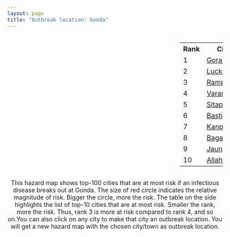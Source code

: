 ```yaml
---
layout: page
title: "Outbreak location: Gonda"
---
```

<div style="width: 100%; overflow: auto;">
<div style="width: 75%; float: left;">
<div id="mapid">
<script src="https://buda-magenta.github.io/hazard_map/load_map.js"></script>

<script>
var marker_outbreak = L.marker([27.109667, 81.918329],{"autoPan": true}).addTo(map); marker_outbreak.bindTooltip("Gonda").openTooltip();

var circle_1 = L.circle([26.671329, 83.364583], {"pane": "markerPane", "color": "red", "fill": true, "fillOpacity": 0.2, "fillRule": "evenodd", "lineCap": "round", "lineJoin": "round", "opacity": 1.0, "radius": 114575, "stroke": true, "weight": 3}).addTo(map);
circle_1.bindTooltip("Gorakhpur<br>rank: 1<br>hazard index: 0.114576")
circle_1.bindPopup('<a href="https://buda-magenta.github.io/hazard_map/Gorakhpur">Gorakhpur</a>')

var circle_2 = L.circle([26.838100, 80.934600], {"pane": "markerPane", "color": "red", "fill": true, "fillOpacity": 0.2, "fillRule": "evenodd", "lineCap": "round", "lineJoin": "round", "opacity": 1.0, "radius": 85097, "stroke": true, "weight": 3}).addTo(map);
circle_2.bindTooltip("Lucknow<br>rank: 2<br>hazard index: 0.085097")
circle_2.bindPopup('<a href="https://buda-magenta.github.io/hazard_map/Lucknow">Lucknow</a>')

var circle_3 = L.circle([28.794068, 79.185930], {"pane": "markerPane", "color": "red", "fill": true, "fillOpacity": 0.2, "fillRule": "evenodd", "lineCap": "round", "lineJoin": "round", "opacity": 1.0, "radius": 42119, "stroke": true, "weight": 3}).addTo(map);
circle_3.bindTooltip("Rampur<br>rank: 3<br>hazard index: 0.042120")
circle_3.bindPopup('<a href="https://buda-magenta.github.io/hazard_map/Rampur">Rampur</a>')

var circle_4 = L.circle([25.335649, 83.007629], {"pane": "markerPane", "color": "red", "fill": true, "fillOpacity": 0.2, "fillRule": "evenodd", "lineCap": "round", "lineJoin": "round", "opacity": 1.0, "radius": 27464, "stroke": true, "weight": 3}).addTo(map);
circle_4.bindTooltip("Varanasi<br>rank: 4<br>hazard index: 0.027465")
circle_4.bindPopup('<a href="https://buda-magenta.github.io/hazard_map/Varanasi">Varanasi</a>')

var circle_5 = L.circle([27.504639, 80.829466], {"pane": "markerPane", "color": "red", "fill": true, "fillOpacity": 0.2, "fillRule": "evenodd", "lineCap": "round", "lineJoin": "round", "opacity": 1.0, "radius": 23637, "stroke": true, "weight": 3}).addTo(map);
circle_5.bindTooltip("Sitapur<br>rank: 5<br>hazard index: 0.023637")
circle_5.bindPopup('<a href="https://buda-magenta.github.io/hazard_map/Sitapur">Sitapur</a>')

var circle_6 = L.circle([26.724789, 82.793269], {"pane": "markerPane", "color": "red", "fill": true, "fillOpacity": 0.2, "fillRule": "evenodd", "lineCap": "round", "lineJoin": "round", "opacity": 1.0, "radius": 16174, "stroke": true, "weight": 3}).addTo(map);
circle_6.bindTooltip("Basti<br>rank: 6<br>hazard index: 0.016174")
circle_6.bindPopup('<a href="https://buda-magenta.github.io/hazard_map/Basti">Basti</a>')

var circle_7 = L.circle([26.460914, 80.321759], {"pane": "markerPane", "color": "red", "fill": true, "fillOpacity": 0.2, "fillRule": "evenodd", "lineCap": "round", "lineJoin": "round", "opacity": 1.0, "radius": 10498, "stroke": true, "weight": 3}).addTo(map);
circle_7.bindTooltip("Kanpur<br>rank: 7<br>hazard index: 0.010499")
circle_7.bindPopup('<a href="https://buda-magenta.github.io/hazard_map/Kanpur">Kanpur</a>')

var circle_8 = L.circle([27.059011, 84.206464], {"pane": "markerPane", "color": "red", "fill": true, "fillOpacity": 0.2, "fillRule": "evenodd", "lineCap": "round", "lineJoin": "round", "opacity": 1.0, "radius": 4666, "stroke": true, "weight": 3}).addTo(map);
circle_8.bindTooltip("Bagaha<br>rank: 8<br>hazard index: 0.004667")
circle_8.bindPopup('<a href="https://buda-magenta.github.io/hazard_map/Bagaha">Bagaha</a>')

var circle_9 = L.circle([25.795593, 82.488341], {"pane": "markerPane", "color": "red", "fill": true, "fillOpacity": 0.2, "fillRule": "evenodd", "lineCap": "round", "lineJoin": "round", "opacity": 1.0, "radius": 4297, "stroke": true, "weight": 3}).addTo(map);
circle_9.bindTooltip("Jaunpur<br>rank: 9<br>hazard index: 0.004297")
circle_9.bindPopup('<a href="https://buda-magenta.github.io/hazard_map/Jaunpur">Jaunpur</a>')

var circle_10 = L.circle([25.438130, 81.833800], {"pane": "markerPane", "color": "red", "fill": true, "fillOpacity": 0.2, "fillRule": "evenodd", "lineCap": "round", "lineJoin": "round", "opacity": 1.0, "radius": 4101, "stroke": true, "weight": 3}).addTo(map);
circle_10.bindTooltip("Allahabad<br>rank: 10<br>hazard index: 0.004101")
circle_10.bindPopup('<a href="https://buda-magenta.github.io/hazard_map/Allahabad">Allahabad</a>')

var circle_11 = L.circle([26.148658, 85.340013], {"pane": "markerPane", "color": "red", "fill": true, "fillOpacity": 0.2, "fillRule": "evenodd", "lineCap": "round", "lineJoin": "round", "opacity": 1.0, "radius": 4048, "stroke": true, "weight": 3}).addTo(map);
circle_11.bindTooltip("Muzaffarpur<br>rank: 11<br>hazard index: 0.004048")
circle_11.bindPopup('<a href="https://buda-magenta.github.io/hazard_map/Muzaffarpur">Muzaffarpur</a>')

var circle_12 = L.circle([28.651718, 77.221939], {"pane": "markerPane", "color": "red", "fill": true, "fillOpacity": 0.2, "fillRule": "evenodd", "lineCap": "round", "lineJoin": "round", "opacity": 1.0, "radius": 3657, "stroke": true, "weight": 3}).addTo(map);
circle_12.bindTooltip("Delhi<br>rank: 12<br>hazard index: 0.003658")
circle_12.bindPopup('<a href="https://buda-magenta.github.io/hazard_map/Delhi">Delhi</a>')

var circle_13 = L.circle([27.985060, 80.753845], {"pane": "markerPane", "color": "red", "fill": true, "fillOpacity": 0.2, "fillRule": "evenodd", "lineCap": "round", "lineJoin": "round", "opacity": 1.0, "radius": 3338, "stroke": true, "weight": 3}).addTo(map);
circle_13.bindTooltip("Lakhimpur<br>rank: 13<br>hazard index: 0.003339")
circle_13.bindPopup('<a href="https://buda-magenta.github.io/hazard_map/Lakhimpur">Lakhimpur</a>')

var circle_14 = L.circle([19.075990, 72.877393], {"pane": "markerPane", "color": "red", "fill": true, "fillOpacity": 0.2, "fillRule": "evenodd", "lineCap": "round", "lineJoin": "round", "opacity": 1.0, "radius": 2784, "stroke": true, "weight": 3}).addTo(map);
circle_14.bindTooltip("Mumbai<br>rank: 14<br>hazard index: 0.002785")
circle_14.bindPopup('<a href="https://buda-magenta.github.io/hazard_map/Mumbai">Mumbai</a>')

var circle_15 = L.circle([26.439874, 80.018000], {"pane": "markerPane", "color": "red", "fill": true, "fillOpacity": 0.2, "fillRule": "evenodd", "lineCap": "round", "lineJoin": "round", "opacity": 1.0, "radius": 2718, "stroke": true, "weight": 3}).addTo(map);
circle_15.bindTooltip("Akbarpur<br>rank: 15<br>hazard index: 0.002719")
circle_15.bindPopup('<a href="https://buda-magenta.github.io/hazard_map/Akbarpur">Akbarpur</a>')

var circle_16 = L.circle([25.773344, 84.784977], {"pane": "markerPane", "color": "red", "fill": true, "fillOpacity": 0.2, "fillRule": "evenodd", "lineCap": "round", "lineJoin": "round", "opacity": 1.0, "radius": 2452, "stroke": true, "weight": 3}).addTo(map);
circle_16.bindTooltip("Chapra<br>rank: 16<br>hazard index: 0.002453")
circle_16.bindPopup('<a href="https://buda-magenta.github.io/hazard_map/Chapra">Chapra</a>')

var circle_17 = L.circle([26.250000, 81.250000], {"pane": "markerPane", "color": "red", "fill": true, "fillOpacity": 0.2, "fillRule": "evenodd", "lineCap": "round", "lineJoin": "round", "opacity": 1.0, "radius": 2375, "stroke": true, "weight": 3}).addTo(map);
circle_17.bindTooltip("Rae Bareli<br>rank: 17<br>hazard index: 0.002376")
circle_17.bindPopup('<a href="https://buda-magenta.github.io/hazard_map/Rae_Bareli">Rae Bareli</a>')

var circle_18 = L.circle([26.131004, 84.391257], {"pane": "markerPane", "color": "red", "fill": true, "fillOpacity": 0.2, "fillRule": "evenodd", "lineCap": "round", "lineJoin": "round", "opacity": 1.0, "radius": 2323, "stroke": true, "weight": 3}).addTo(map);
circle_18.bindTooltip("Siwan<br>rank: 18<br>hazard index: 0.002323")
circle_18.bindPopup('<a href="https://buda-magenta.github.io/hazard_map/Siwan">Siwan</a>')

var circle_19 = L.circle([29.214460, 79.527918], {"pane": "markerPane", "color": "red", "fill": true, "fillOpacity": 0.2, "fillRule": "evenodd", "lineCap": "round", "lineJoin": "round", "opacity": 1.0, "radius": 1843, "stroke": true, "weight": 3}).addTo(map);
circle_19.bindTooltip("Haldwani<br>rank: 19<br>hazard index: 0.001843")
circle_19.bindPopup('<a href="https://buda-magenta.github.io/hazard_map/Haldwani">Haldwani</a>')

var circle_20 = L.circle([28.969640, 79.379747], {"pane": "markerPane", "color": "red", "fill": true, "fillOpacity": 0.2, "fillRule": "evenodd", "lineCap": "round", "lineJoin": "round", "opacity": 1.0, "radius": 1653, "stroke": true, "weight": 3}).addTo(map);
circle_20.bindTooltip("Rudrapur City<br>rank: 20<br>hazard index: 0.001654")
circle_20.bindPopup('<a href="https://buda-magenta.github.io/hazard_map/Rudrapur_City">Rudrapur City</a>')

var circle_21 = L.circle([26.423847, 83.762732], {"pane": "markerPane", "color": "red", "fill": true, "fillOpacity": 0.2, "fillRule": "evenodd", "lineCap": "round", "lineJoin": "round", "opacity": 1.0, "radius": 1652, "stroke": true, "weight": 3}).addTo(map);
circle_21.bindTooltip("Deoria<br>rank: 21<br>hazard index: 0.001653")
circle_21.bindPopup('<a href="https://buda-magenta.github.io/hazard_map/Deoria">Deoria</a>')

var circle_22 = L.circle([27.912633, 79.746563], {"pane": "markerPane", "color": "red", "fill": true, "fillOpacity": 0.2, "fillRule": "evenodd", "lineCap": "round", "lineJoin": "round", "opacity": 1.0, "radius": 1562, "stroke": true, "weight": 3}).addTo(map);
circle_22.bindTooltip("Shahjahanpur<br>rank: 22<br>hazard index: 0.001563")
circle_22.bindPopup('<a href="https://buda-magenta.github.io/hazard_map/Shahjahanpur">Shahjahanpur</a>')

var circle_23 = L.circle([23.687130, 86.974659], {"pane": "markerPane", "color": "red", "fill": true, "fillOpacity": 0.2, "fillRule": "evenodd", "lineCap": "round", "lineJoin": "round", "opacity": 1.0, "radius": 1456, "stroke": true, "weight": 3}).addTo(map);
circle_23.bindTooltip("Asansol<br>rank: 23<br>hazard index: 0.001457")
circle_23.bindPopup('<a href="https://buda-magenta.github.io/hazard_map/Asansol">Asansol</a>')

var circle_24 = L.circle([25.720581, 85.255560], {"pane": "markerPane", "color": "red", "fill": true, "fillOpacity": 0.2, "fillRule": "evenodd", "lineCap": "round", "lineJoin": "round", "opacity": 1.0, "radius": 1409, "stroke": true, "weight": 3}).addTo(map);
circle_24.bindTooltip("Hajipur<br>rank: 24<br>hazard index: 0.001409")
circle_24.bindPopup('<a href="https://buda-magenta.github.io/hazard_map/Hajipur">Hajipur</a>')

var circle_25 = L.circle([25.531031, 78.652689], {"pane": "markerPane", "color": "red", "fill": true, "fillOpacity": 0.2, "fillRule": "evenodd", "lineCap": "round", "lineJoin": "round", "opacity": 1.0, "radius": 1324, "stroke": true, "weight": 3}).addTo(map);
circle_25.bindTooltip("Jhansi<br>rank: 25<br>hazard index: 0.001324")
circle_25.bindPopup('<a href="https://buda-magenta.github.io/hazard_map/Jhansi">Jhansi</a>')

var circle_26 = L.circle([26.638076, 82.059024], {"pane": "markerPane", "color": "red", "fill": true, "fillOpacity": 0.2, "fillRule": "evenodd", "lineCap": "round", "lineJoin": "round", "opacity": 1.0, "radius": 1199, "stroke": true, "weight": 3}).addTo(map);
circle_26.bindTooltip("Faizabad<br>rank: 26<br>hazard index: 0.001199")
circle_26.bindPopup('<a href="https://buda-magenta.github.io/hazard_map/Faizabad">Faizabad</a>')

var circle_27 = L.circle([28.457876, 79.405571], {"pane": "markerPane", "color": "red", "fill": true, "fillOpacity": 0.2, "fillRule": "evenodd", "lineCap": "round", "lineJoin": "round", "opacity": 1.0, "radius": 1184, "stroke": true, "weight": 3}).addTo(map);
circle_27.bindTooltip("Bareilly<br>rank: 27<br>hazard index: 0.001184")
circle_27.bindPopup('<a href="https://buda-magenta.github.io/hazard_map/Bareilly">Bareilly</a>')

var circle_28 = L.circle([26.055318, 82.993139], {"pane": "markerPane", "color": "red", "fill": true, "fillOpacity": 0.2, "fillRule": "evenodd", "lineCap": "round", "lineJoin": "round", "opacity": 1.0, "radius": 1139, "stroke": true, "weight": 3}).addTo(map);
circle_28.bindTooltip("Nizamabad<br>rank: 28<br>hazard index: 0.001140")
circle_28.bindPopup('<a href="https://buda-magenta.github.io/hazard_map/Nizamabad">Nizamabad</a>')

var circle_29 = L.circle([26.791073, 84.560107], {"pane": "markerPane", "color": "red", "fill": true, "fillOpacity": 0.2, "fillRule": "evenodd", "lineCap": "round", "lineJoin": "round", "opacity": 1.0, "radius": 1077, "stroke": true, "weight": 3}).addTo(map);
circle_29.bindTooltip("Bettiah<br>rank: 29<br>hazard index: 0.001078")
circle_29.bindPopup('<a href="https://buda-magenta.github.io/hazard_map/Bettiah">Bettiah</a>')

var circle_30 = L.circle([25.512719, 86.090571], {"pane": "markerPane", "color": "red", "fill": true, "fillOpacity": 0.2, "fillRule": "evenodd", "lineCap": "round", "lineJoin": "round", "opacity": 1.0, "radius": 960, "stroke": true, "weight": 3}).addTo(map);
circle_30.bindTooltip("Begusarai<br>rank: 30<br>hazard index: 0.000960")
circle_30.bindPopup('<a href="https://buda-magenta.github.io/hazard_map/Begusarai">Begusarai</a>')

var circle_31 = L.circle([25.954628, 83.647350], {"pane": "markerPane", "color": "red", "fill": true, "fillOpacity": 0.2, "fillRule": "evenodd", "lineCap": "round", "lineJoin": "round", "opacity": 1.0, "radius": 960, "stroke": true, "weight": 3}).addTo(map);
circle_31.bindTooltip("Maunath Bhanjan<br>rank: 31<br>hazard index: 0.000960")
circle_31.bindPopup('<a href="https://buda-magenta.github.io/hazard_map/Maunath_Bhanjan">Maunath Bhanjan</a>')

var circle_32 = L.circle([26.022697, 83.028873], {"pane": "markerPane", "color": "red", "fill": true, "fillOpacity": 0.2, "fillRule": "evenodd", "lineCap": "round", "lineJoin": "round", "opacity": 1.0, "radius": 856, "stroke": true, "weight": 3}).addTo(map);
circle_32.bindTooltip("Azamgarh<br>rank: 32<br>hazard index: 0.000856")
circle_32.bindPopup('<a href="https://buda-magenta.github.io/hazard_map/Azamgarh">Azamgarh</a>')

var circle_33 = L.circle([26.242511, 82.296169], {"pane": "markerPane", "color": "red", "fill": true, "fillOpacity": 0.2, "fillRule": "evenodd", "lineCap": "round", "lineJoin": "round", "opacity": 1.0, "radius": 825, "stroke": true, "weight": 3}).addTo(map);
circle_33.bindTooltip("Sultanpur<br>rank: 33<br>hazard index: 0.000825")
circle_33.bindPopup('<a href="https://buda-magenta.github.io/hazard_map/Sultanpur">Sultanpur</a>')

var circle_34 = L.circle([28.863842, 78.805778], {"pane": "markerPane", "color": "red", "fill": true, "fillOpacity": 0.2, "fillRule": "evenodd", "lineCap": "round", "lineJoin": "round", "opacity": 1.0, "radius": 808, "stroke": true, "weight": 3}).addTo(map);
circle_34.bindTooltip("Moradabad<br>rank: 34<br>hazard index: 0.000808")
circle_34.bindPopup('<a href="https://buda-magenta.github.io/hazard_map/Moradabad">Moradabad</a>')

var circle_35 = L.circle([26.269722, 82.994425], {"pane": "markerPane", "color": "red", "fill": true, "fillOpacity": 0.2, "fillRule": "evenodd", "lineCap": "round", "lineJoin": "round", "opacity": 1.0, "radius": 775, "stroke": true, "weight": 3}).addTo(map);
circle_35.bindTooltip("Burhanpur<br>rank: 35<br>hazard index: 0.000776")
circle_35.bindPopup('<a href="https://buda-magenta.github.io/hazard_map/Burhanpur">Burhanpur</a>')

var circle_36 = L.circle([25.843539, 80.918004], {"pane": "markerPane", "color": "red", "fill": true, "fillOpacity": 0.2, "fillRule": "evenodd", "lineCap": "round", "lineJoin": "round", "opacity": 1.0, "radius": 711, "stroke": true, "weight": 3}).addTo(map);
circle_36.bindTooltip("Fatehpur<br>rank: 36<br>hazard index: 0.000712")
circle_36.bindPopup('<a href="https://buda-magenta.github.io/hazard_map/Fatehpur">Fatehpur</a>')

var circle_37 = L.circle([25.609324, 85.123525], {"pane": "markerPane", "color": "red", "fill": true, "fillOpacity": 0.2, "fillRule": "evenodd", "lineCap": "round", "lineJoin": "round", "opacity": 1.0, "radius": 693, "stroke": true, "weight": 3}).addTo(map);
circle_37.bindTooltip("Patna<br>rank: 37<br>hazard index: 0.000693")
circle_37.bindPopup('<a href="https://buda-magenta.github.io/hazard_map/Patna">Patna</a>')

var circle_38 = L.circle([27.733696, 81.477321], {"pane": "markerPane", "color": "red", "fill": true, "fillOpacity": 0.2, "fillRule": "evenodd", "lineCap": "round", "lineJoin": "round", "opacity": 1.0, "radius": 683, "stroke": true, "weight": 3}).addTo(map);
circle_38.bindTooltip("Bahraich<br>rank: 38<br>hazard index: 0.000684")
circle_38.bindPopup('<a href="https://buda-magenta.github.io/hazard_map/Bahraich">Bahraich</a>')

var circle_39 = L.circle([26.575504, 80.613762], {"pane": "markerPane", "color": "red", "fill": true, "fillOpacity": 0.2, "fillRule": "evenodd", "lineCap": "round", "lineJoin": "round", "opacity": 1.0, "radius": 666, "stroke": true, "weight": 3}).addTo(map);
circle_39.bindTooltip("Unnao<br>rank: 39<br>hazard index: 0.000667")
circle_39.bindPopup('<a href="https://buda-magenta.github.io/hazard_map/Unnao">Unnao</a>')

var circle_40 = L.circle([25.895924, 82.437716], {"pane": "markerPane", "color": "red", "fill": true, "fillOpacity": 0.2, "fillRule": "evenodd", "lineCap": "round", "lineJoin": "round", "opacity": 1.0, "radius": 644, "stroke": true, "weight": 3}).addTo(map);
circle_40.bindTooltip("Badlapur<br>rank: 40<br>hazard index: 0.000644")
circle_40.bindPopup('<a href="https://buda-magenta.github.io/hazard_map/Badlapur">Badlapur</a>')

var circle_41 = L.circle([25.280733, 83.125128], {"pane": "markerPane", "color": "red", "fill": true, "fillOpacity": 0.2, "fillRule": "evenodd", "lineCap": "round", "lineJoin": "round", "opacity": 1.0, "radius": 624, "stroke": true, "weight": 3}).addTo(map);
circle_41.bindTooltip("Mughal Sarai<br>rank: 41<br>hazard index: 0.000625")
circle_41.bindPopup('<a href="https://buda-magenta.github.io/hazard_map/Mughal_Sarai">Mughal Sarai</a>')

var circle_42 = L.circle([22.541418, 88.357691], {"pane": "markerPane", "color": "red", "fill": true, "fillOpacity": 0.2, "fillRule": "evenodd", "lineCap": "round", "lineJoin": "round", "opacity": 1.0, "radius": 612, "stroke": true, "weight": 3}).addTo(map);
circle_42.bindTooltip("Kolkata<br>rank: 42<br>hazard index: 0.000613")
circle_42.bindPopup('<a href="https://buda-magenta.github.io/hazard_map/Kolkata">Kolkata</a>')

var circle_43 = L.circle([27.338577, 80.097526], {"pane": "markerPane", "color": "red", "fill": true, "fillOpacity": 0.2, "fillRule": "evenodd", "lineCap": "round", "lineJoin": "round", "opacity": 1.0, "radius": 555, "stroke": true, "weight": 3}).addTo(map);
circle_43.bindTooltip("Hardoi<br>rank: 43<br>hazard index: 0.000556")
circle_43.bindPopup('<a href="https://buda-magenta.github.io/hazard_map/Hardoi">Hardoi</a>')

var circle_44 = L.circle([25.560900, 87.647654], {"pane": "markerPane", "color": "red", "fill": true, "fillOpacity": 0.2, "fillRule": "evenodd", "lineCap": "round", "lineJoin": "round", "opacity": 1.0, "radius": 515, "stroke": true, "weight": 3}).addTo(map);
circle_44.bindTooltip("Katihar<br>rank: 44<br>hazard index: 0.000515")
circle_44.bindPopup('<a href="https://buda-magenta.github.io/hazard_map/Katihar">Katihar</a>')

var circle_45 = L.circle([26.669512, 84.957411], {"pane": "markerPane", "color": "red", "fill": true, "fillOpacity": 0.2, "fillRule": "evenodd", "lineCap": "round", "lineJoin": "round", "opacity": 1.0, "radius": 514, "stroke": true, "weight": 3}).addTo(map);
circle_45.bindTooltip("Motihari<br>rank: 45<br>hazard index: 0.000514")
circle_45.bindPopup('<a href="https://buda-magenta.github.io/hazard_map/Motihari">Motihari</a>')

var circle_46 = L.circle([26.083143, 86.032571], {"pane": "markerPane", "color": "red", "fill": true, "fillOpacity": 0.2, "fillRule": "evenodd", "lineCap": "round", "lineJoin": "round", "opacity": 1.0, "radius": 484, "stroke": true, "weight": 3}).addTo(map);
circle_46.bindTooltip("Darbhanga<br>rank: 46<br>hazard index: 0.000485")
circle_46.bindPopup('<a href="https://buda-magenta.github.io/hazard_map/Darbhanga">Darbhanga</a>')

var circle_47 = L.circle([30.909016, 75.851601], {"pane": "markerPane", "color": "red", "fill": true, "fillOpacity": 0.2, "fillRule": "evenodd", "lineCap": "round", "lineJoin": "round", "opacity": 1.0, "radius": 404, "stroke": true, "weight": 3}).addTo(map);
circle_47.bindTooltip("Ludhiana<br>rank: 47<br>hazard index: 0.000405")
circle_47.bindPopup('<a href="https://buda-magenta.github.io/hazard_map/Ludhiana">Ludhiana</a>')

var circle_48 = L.circle([25.286698, 87.132254], {"pane": "markerPane", "color": "red", "fill": true, "fillOpacity": 0.2, "fillRule": "evenodd", "lineCap": "round", "lineJoin": "round", "opacity": 1.0, "radius": 384, "stroke": true, "weight": 3}).addTo(map);
circle_48.bindTooltip("Bhagalpur<br>rank: 48<br>hazard index: 0.000385")
circle_48.bindPopup('<a href="https://buda-magenta.github.io/hazard_map/Bhagalpur">Bhagalpur</a>')

var circle_49 = L.circle([25.832642, 86.614893], {"pane": "markerPane", "color": "red", "fill": true, "fillOpacity": 0.2, "fillRule": "evenodd", "lineCap": "round", "lineJoin": "round", "opacity": 1.0, "radius": 383, "stroke": true, "weight": 3}).addTo(map);
circle_49.bindTooltip("Saharsa<br>rank: 49<br>hazard index: 0.000383")
circle_49.bindPopup('<a href="https://buda-magenta.github.io/hazard_map/Saharsa">Saharsa</a>')

var circle_50 = L.circle([25.476300, 80.339500], {"pane": "markerPane", "color": "red", "fill": true, "fillOpacity": 0.2, "fillRule": "evenodd", "lineCap": "round", "lineJoin": "round", "opacity": 1.0, "radius": 366, "stroke": true, "weight": 3}).addTo(map);
circle_50.bindTooltip("Banda<br>rank: 50<br>hazard index: 0.000367")
circle_50.bindPopup('<a href="https://buda-magenta.github.io/hazard_map/Banda">Banda</a>')

var circle_51 = L.circle([27.175255, 78.009816], {"pane": "markerPane", "color": "red", "fill": true, "fillOpacity": 0.2, "fillRule": "evenodd", "lineCap": "round", "lineJoin": "round", "opacity": 1.0, "radius": 353, "stroke": true, "weight": 3}).addTo(map);
circle_51.bindTooltip("Agra<br>rank: 51<br>hazard index: 0.000354")
circle_51.bindPopup('<a href="https://buda-magenta.github.io/hazard_map/Agra">Agra</a>')

var circle_52 = L.circle([26.180598, 91.753943], {"pane": "markerPane", "color": "red", "fill": true, "fillOpacity": 0.2, "fillRule": "evenodd", "lineCap": "round", "lineJoin": "round", "opacity": 1.0, "radius": 351, "stroke": true, "weight": 3}).addTo(map);
circle_52.bindTooltip("Guwahati<br>rank: 52<br>hazard index: 0.000352")
circle_52.bindPopup('<a href="https://buda-magenta.github.io/hazard_map/Guwahati">Guwahati</a>')

var circle_53 = L.circle([26.716413, 88.430992], {"pane": "markerPane", "color": "red", "fill": true, "fillOpacity": 0.2, "fillRule": "evenodd", "lineCap": "round", "lineJoin": "round", "opacity": 1.0, "radius": 347, "stroke": true, "weight": 3}).addTo(map);
circle_53.bindTooltip("Siliguri<br>rank: 53<br>hazard index: 0.000348")
circle_53.bindPopup('<a href="https://buda-magenta.github.io/hazard_map/Siliguri">Siliguri</a>')

var circle_54 = L.circle([12.979120, 77.591300], {"pane": "markerPane", "color": "red", "fill": true, "fillOpacity": 0.2, "fillRule": "evenodd", "lineCap": "round", "lineJoin": "round", "opacity": 1.0, "radius": 318, "stroke": true, "weight": 3}).addTo(map);
circle_54.bindTooltip("Bangalore<br>rank: 54<br>hazard index: 0.000318")
circle_54.bindPopup('<a href="https://buda-magenta.github.io/hazard_map/Bangalore">Bangalore</a>')

var circle_55 = L.circle([28.402979, 77.310384], {"pane": "markerPane", "color": "red", "fill": true, "fillOpacity": 0.2, "fillRule": "evenodd", "lineCap": "round", "lineJoin": "round", "opacity": 1.0, "radius": 303, "stroke": true, "weight": 3}).addTo(map);
circle_55.bindTooltip("Faridabad<br>rank: 55<br>hazard index: 0.000303")
circle_55.bindPopup('<a href="https://buda-magenta.github.io/hazard_map/Faridabad">Faridabad</a>')

var circle_56 = L.circle([19.194329, 72.970178], {"pane": "markerPane", "color": "red", "fill": true, "fillOpacity": 0.2, "fillRule": "evenodd", "lineCap": "round", "lineJoin": "round", "opacity": 1.0, "radius": 292, "stroke": true, "weight": 3}).addTo(map);
circle_56.bindTooltip("Thane<br>rank: 56<br>hazard index: 0.000292")
circle_56.bindPopup('<a href="https://buda-magenta.github.io/hazard_map/Thane">Thane</a>')

var circle_57 = L.circle([23.258486, 77.401989], {"pane": "markerPane", "color": "red", "fill": true, "fillOpacity": 0.2, "fillRule": "evenodd", "lineCap": "round", "lineJoin": "round", "opacity": 1.0, "radius": 270, "stroke": true, "weight": 3}).addTo(map);
circle_57.bindTooltip("Bhopal<br>rank: 57<br>hazard index: 0.000270")
circle_57.bindPopup('<a href="https://buda-magenta.github.io/hazard_map/Bhopal">Bhopal</a>')

var circle_58 = L.circle([25.877933, 84.119959], {"pane": "markerPane", "color": "red", "fill": true, "fillOpacity": 0.2, "fillRule": "evenodd", "lineCap": "round", "lineJoin": "round", "opacity": 1.0, "radius": 258, "stroke": true, "weight": 3}).addTo(map);
circle_58.bindTooltip("Ballia<br>rank: 58<br>hazard index: 0.000258")
circle_58.bindPopup('<a href="https://buda-magenta.github.io/hazard_map/Ballia">Ballia</a>')

var circle_59 = L.circle([26.203725, 78.157363], {"pane": "markerPane", "color": "red", "fill": true, "fillOpacity": 0.2, "fillRule": "evenodd", "lineCap": "round", "lineJoin": "round", "opacity": 1.0, "radius": 251, "stroke": true, "weight": 3}).addTo(map);
circle_59.bindTooltip("Gwalior<br>rank: 59<br>hazard index: 0.000251")
circle_59.bindPopup('<a href="https://buda-magenta.github.io/hazard_map/Gwalior">Gwalior</a>')

var circle_60 = L.circle([27.633333, 77.583333], {"pane": "markerPane", "color": "red", "fill": true, "fillOpacity": 0.2, "fillRule": "evenodd", "lineCap": "round", "lineJoin": "round", "opacity": 1.0, "radius": 250, "stroke": true, "weight": 3}).addTo(map);
circle_60.bindTooltip("Mathura<br>rank: 60<br>hazard index: 0.000251")
circle_60.bindPopup('<a href="https://buda-magenta.github.io/hazard_map/Mathura">Mathura</a>')

var circle_61 = L.circle([20.011247, 73.790236], {"pane": "markerPane", "color": "red", "fill": true, "fillOpacity": 0.2, "fillRule": "evenodd", "lineCap": "round", "lineJoin": "round", "opacity": 1.0, "radius": 229, "stroke": true, "weight": 3}).addTo(map);
circle_61.bindTooltip("Nashik<br>rank: 61<br>hazard index: 0.000229")
circle_61.bindPopup('<a href="https://buda-magenta.github.io/hazard_map/Nashik">Nashik</a>')

var circle_62 = L.circle([31.634308, 74.873679], {"pane": "markerPane", "color": "red", "fill": true, "fillOpacity": 0.2, "fillRule": "evenodd", "lineCap": "round", "lineJoin": "round", "opacity": 1.0, "radius": 228, "stroke": true, "weight": 3}).addTo(map);
circle_62.bindTooltip("Amritsar<br>rank: 62<br>hazard index: 0.000228")
circle_62.bindPopup('<a href="https://buda-magenta.github.io/hazard_map/Amritsar">Amritsar</a>')

var circle_63 = L.circle([27.437194, 79.489129], {"pane": "markerPane", "color": "red", "fill": true, "fillOpacity": 0.2, "fillRule": "evenodd", "lineCap": "round", "lineJoin": "round", "opacity": 1.0, "radius": 217, "stroke": true, "weight": 3}).addTo(map);
circle_63.bindTooltip("Farrukhabad<br>rank: 63<br>hazard index: 0.000217")
circle_63.bindPopup('<a href="https://buda-magenta.github.io/hazard_map/Farrukhabad">Farrukhabad</a>')

var circle_64 = L.circle([31.292011, 75.568058], {"pane": "markerPane", "color": "red", "fill": true, "fillOpacity": 0.2, "fillRule": "evenodd", "lineCap": "round", "lineJoin": "round", "opacity": 1.0, "radius": 216, "stroke": true, "weight": 3}).addTo(map);
circle_64.bindTooltip("Jalandhar<br>rank: 64<br>hazard index: 0.000216")
circle_64.bindPopup('<a href="https://buda-magenta.github.io/hazard_map/Jalandhar">Jalandhar</a>')

var circle_65 = L.circle([29.000653, 77.768229], {"pane": "markerPane", "color": "red", "fill": true, "fillOpacity": 0.2, "fillRule": "evenodd", "lineCap": "round", "lineJoin": "round", "opacity": 1.0, "radius": 206, "stroke": true, "weight": 3}).addTo(map);
circle_65.bindTooltip("Meerut<br>rank: 65<br>hazard index: 0.000207")
circle_65.bindPopup('<a href="https://buda-magenta.github.io/hazard_map/Meerut">Meerut</a>')

var circle_66 = L.circle([23.795281, 86.430964], {"pane": "markerPane", "color": "red", "fill": true, "fillOpacity": 0.2, "fillRule": "evenodd", "lineCap": "round", "lineJoin": "round", "opacity": 1.0, "radius": 201, "stroke": true, "weight": 3}).addTo(map);
circle_66.bindTooltip("Dhanbad<br>rank: 66<br>hazard index: 0.000202")
circle_66.bindPopup('<a href="https://buda-magenta.github.io/hazard_map/Dhanbad">Dhanbad</a>')

var circle_67 = L.circle([25.623457, 84.596839], {"pane": "markerPane", "color": "red", "fill": true, "fillOpacity": 0.2, "fillRule": "evenodd", "lineCap": "round", "lineJoin": "round", "opacity": 1.0, "radius": 197, "stroke": true, "weight": 3}).addTo(map);
circle_67.bindTooltip("Arrah<br>rank: 67<br>hazard index: 0.000198")
circle_67.bindPopup('<a href="https://buda-magenta.github.io/hazard_map/Arrah">Arrah</a>')

var circle_68 = L.circle([29.988077, 77.508130], {"pane": "markerPane", "color": "red", "fill": true, "fillOpacity": 0.2, "fillRule": "evenodd", "lineCap": "round", "lineJoin": "round", "opacity": 1.0, "radius": 197, "stroke": true, "weight": 3}).addTo(map);
circle_68.bindTooltip("Saharanpur<br>rank: 68<br>hazard index: 0.000198")
circle_68.bindPopup('<a href="https://buda-magenta.github.io/hazard_map/Saharanpur">Saharanpur</a>')

var circle_69 = L.circle([30.325565, 78.043681], {"pane": "markerPane", "color": "red", "fill": true, "fillOpacity": 0.2, "fillRule": "evenodd", "lineCap": "round", "lineJoin": "round", "opacity": 1.0, "radius": 192, "stroke": true, "weight": 3}).addTo(map);
circle_69.bindTooltip("Dehradun<br>rank: 69<br>hazard index: 0.000192")
circle_69.bindPopup('<a href="https://buda-magenta.github.io/hazard_map/Dehradun">Dehradun</a>')

var circle_70 = L.circle([23.370035, 85.325013], {"pane": "markerPane", "color": "red", "fill": true, "fillOpacity": 0.2, "fillRule": "evenodd", "lineCap": "round", "lineJoin": "round", "opacity": 1.0, "radius": 186, "stroke": true, "weight": 3}).addTo(map);
circle_70.bindTooltip("Ranchi<br>rank: 70<br>hazard index: 0.000187")
circle_70.bindPopup('<a href="https://buda-magenta.github.io/hazard_map/Ranchi">Ranchi</a>')

var circle_71 = L.circle([17.388786, 78.461065], {"pane": "markerPane", "color": "red", "fill": true, "fillOpacity": 0.2, "fillRule": "evenodd", "lineCap": "round", "lineJoin": "round", "opacity": 1.0, "radius": 177, "stroke": true, "weight": 3}).addTo(map);
circle_71.bindTooltip("Hyderabad<br>rank: 71<br>hazard index: 0.000177")
circle_71.bindPopup('<a href="https://buda-magenta.github.io/hazard_map/Hyderabad">Hyderabad</a>')

var circle_72 = L.circle([25.562071, 84.015672], {"pane": "markerPane", "color": "red", "fill": true, "fillOpacity": 0.2, "fillRule": "evenodd", "lineCap": "round", "lineJoin": "round", "opacity": 1.0, "radius": 163, "stroke": true, "weight": 3}).addTo(map);
circle_72.bindTooltip("Buxar<br>rank: 72<br>hazard index: 0.000164")
circle_72.bindPopup('<a href="https://buda-magenta.github.io/hazard_map/Buxar">Buxar</a>')

var circle_73 = L.circle([25.603508, 83.507454], {"pane": "markerPane", "color": "red", "fill": true, "fillOpacity": 0.2, "fillRule": "evenodd", "lineCap": "round", "lineJoin": "round", "opacity": 1.0, "radius": 154, "stroke": true, "weight": 3}).addTo(map);
circle_73.bindTooltip("Ghazipur<br>rank: 73<br>hazard index: 0.000155")
circle_73.bindPopup('<a href="https://buda-magenta.github.io/hazard_map/Ghazipur">Ghazipur</a>')

var circle_74 = L.circle([25.264902, 82.985787], {"pane": "markerPane", "color": "red", "fill": true, "fillOpacity": 0.2, "fillRule": "evenodd", "lineCap": "round", "lineJoin": "round", "opacity": 1.0, "radius": 154, "stroke": true, "weight": 3}).addTo(map);
circle_74.bindTooltip("Morvi<br>rank: 74<br>hazard index: 0.000154")
circle_74.bindPopup('<a href="https://buda-magenta.github.io/hazard_map/Morvi">Morvi</a>')

var circle_75 = L.circle([24.935635, 82.647701], {"pane": "markerPane", "color": "red", "fill": true, "fillOpacity": 0.2, "fillRule": "evenodd", "lineCap": "round", "lineJoin": "round", "opacity": 1.0, "radius": 149, "stroke": true, "weight": 3}).addTo(map);
circle_75.bindTooltip("Mirzapur<br>rank: 75<br>hazard index: 0.000150")
circle_75.bindPopup('<a href="https://buda-magenta.github.io/hazard_map/Mirzapur">Mirzapur</a>')

var circle_76 = L.circle([24.197443, 82.666145], {"pane": "markerPane", "color": "red", "fill": true, "fillOpacity": 0.2, "fillRule": "evenodd", "lineCap": "round", "lineJoin": "round", "opacity": 1.0, "radius": 144, "stroke": true, "weight": 3}).addTo(map);
circle_76.bindTooltip("Singrauli<br>rank: 76<br>hazard index: 0.000144")
circle_76.bindPopup('<a href="https://buda-magenta.github.io/hazard_map/Singrauli">Singrauli</a>')

var circle_77 = L.circle([28.570784, 77.327107], {"pane": "markerPane", "color": "red", "fill": true, "fillOpacity": 0.2, "fillRule": "evenodd", "lineCap": "round", "lineJoin": "round", "opacity": 1.0, "radius": 135, "stroke": true, "weight": 3}).addTo(map);
circle_77.bindTooltip("Noida<br>rank: 77<br>hazard index: 0.000135")
circle_77.bindPopup('<a href="https://buda-magenta.github.io/hazard_map/Noida">Noida</a>')

var circle_78 = L.circle([26.915458, 75.818982], {"pane": "markerPane", "color": "red", "fill": true, "fillOpacity": 0.2, "fillRule": "evenodd", "lineCap": "round", "lineJoin": "round", "opacity": 1.0, "radius": 134, "stroke": true, "weight": 3}).addTo(map);
circle_78.bindTooltip("Jaipur<br>rank: 78<br>hazard index: 0.000134")
circle_78.bindPopup('<a href="https://buda-magenta.github.io/hazard_map/Jaipur">Jaipur</a>')

var circle_79 = L.circle([30.733442, 76.779714], {"pane": "markerPane", "color": "red", "fill": true, "fillOpacity": 0.2, "fillRule": "evenodd", "lineCap": "round", "lineJoin": "round", "opacity": 1.0, "radius": 127, "stroke": true, "weight": 3}).addTo(map);
circle_79.bindTooltip("Chandigarh<br>rank: 79<br>hazard index: 0.000128")
circle_79.bindPopup('<a href="https://buda-magenta.github.io/hazard_map/Chandigarh">Chandigarh</a>')

var circle_80 = L.circle([19.169335, 77.311013], {"pane": "markerPane", "color": "red", "fill": true, "fillOpacity": 0.2, "fillRule": "evenodd", "lineCap": "round", "lineJoin": "round", "opacity": 1.0, "radius": 120, "stroke": true, "weight": 3}).addTo(map);
circle_80.bindTooltip("Nanded Waghala<br>rank: 80<br>hazard index: 0.000120")
circle_80.bindPopup('<a href="https://buda-magenta.github.io/hazard_map/Nanded_Waghala">Nanded Waghala</a>')

var circle_81 = L.circle([29.938447, 78.145298], {"pane": "markerPane", "color": "red", "fill": true, "fillOpacity": 0.2, "fillRule": "evenodd", "lineCap": "round", "lineJoin": "round", "opacity": 1.0, "radius": 117, "stroke": true, "weight": 3}).addTo(map);
circle_81.bindTooltip("Haridwar<br>rank: 81<br>hazard index: 0.000118")
circle_81.bindPopup('<a href="https://buda-magenta.github.io/hazard_map/Haridwar">Haridwar</a>')

var circle_82 = L.circle([18.521428, 73.854454], {"pane": "markerPane", "color": "red", "fill": true, "fillOpacity": 0.2, "fillRule": "evenodd", "lineCap": "round", "lineJoin": "round", "opacity": 1.0, "radius": 116, "stroke": true, "weight": 3}).addTo(map);
circle_82.bindTooltip("Pune<br>rank: 82<br>hazard index: 0.000116")
circle_82.bindPopup('<a href="https://buda-magenta.github.io/hazard_map/Pune">Pune</a>')

var circle_83 = L.circle([26.718324, 79.090254], {"pane": "markerPane", "color": "red", "fill": true, "fillOpacity": 0.2, "fillRule": "evenodd", "lineCap": "round", "lineJoin": "round", "opacity": 1.0, "radius": 111, "stroke": true, "weight": 3}).addTo(map);
circle_83.bindTooltip("Etawah<br>rank: 83<br>hazard index: 0.000112")
circle_83.bindPopup('<a href="https://buda-magenta.github.io/hazard_map/Etawah">Etawah</a>')

var circle_84 = L.circle([23.021624, 72.579707], {"pane": "markerPane", "color": "red", "fill": true, "fillOpacity": 0.2, "fillRule": "evenodd", "lineCap": "round", "lineJoin": "round", "opacity": 1.0, "radius": 100, "stroke": true, "weight": 3}).addTo(map);
circle_84.bindTooltip("Ahmedabad<br>rank: 84<br>hazard index: 0.000100")
circle_84.bindPopup('<a href="https://buda-magenta.github.io/hazard_map/Ahmedabad">Ahmedabad</a>')

var circle_85 = L.circle([27.876990, 78.137290], {"pane": "markerPane", "color": "red", "fill": true, "fillOpacity": 0.2, "fillRule": "evenodd", "lineCap": "round", "lineJoin": "round", "opacity": 1.0, "radius": 99, "stroke": true, "weight": 3}).addTo(map);
circle_85.bindTooltip("Aligarh<br>rank: 85<br>hazard index: 0.000100")
circle_85.bindPopup('<a href="https://buda-magenta.github.io/hazard_map/Aligarh">Aligarh</a>')

var circle_86 = L.circle([23.160894, 79.949770], {"pane": "markerPane", "color": "red", "fill": true, "fillOpacity": 0.2, "fillRule": "evenodd", "lineCap": "round", "lineJoin": "round", "opacity": 1.0, "radius": 99, "stroke": true, "weight": 3}).addTo(map);
circle_86.bindTooltip("Jabalpur<br>rank: 86<br>hazard index: 0.000100")
circle_86.bindPopup('<a href="https://buda-magenta.github.io/hazard_map/Jabalpur">Jabalpur</a>')

var circle_87 = L.circle([21.170200, 72.831100], {"pane": "markerPane", "color": "red", "fill": true, "fillOpacity": 0.2, "fillRule": "evenodd", "lineCap": "round", "lineJoin": "round", "opacity": 1.0, "radius": 98, "stroke": true, "weight": 3}).addTo(map);
circle_87.bindTooltip("Surat<br>rank: 87<br>hazard index: 0.000099")
circle_87.bindPopup('<a href="https://buda-magenta.github.io/hazard_map/Surat">Surat</a>')

var circle_88 = L.circle([25.935955, 79.424328], {"pane": "markerPane", "color": "red", "fill": true, "fillOpacity": 0.2, "fillRule": "evenodd", "lineCap": "round", "lineJoin": "round", "opacity": 1.0, "radius": 96, "stroke": true, "weight": 3}).addTo(map);
circle_88.bindTooltip("Orai<br>rank: 88<br>hazard index: 0.000097")
circle_88.bindPopup('<a href="https://buda-magenta.github.io/hazard_map/Orai">Orai</a>')

var circle_89 = L.circle([25.623400, 85.041700], {"pane": "markerPane", "color": "red", "fill": true, "fillOpacity": 0.2, "fillRule": "evenodd", "lineCap": "round", "lineJoin": "round", "opacity": 1.0, "radius": 94, "stroke": true, "weight": 3}).addTo(map);
circle_89.bindTooltip("Dinapur Nizamat<br>rank: 89<br>hazard index: 0.000095")
circle_89.bindPopup('<a href="https://buda-magenta.github.io/hazard_map/Dinapur_Nizamat">Dinapur Nizamat</a>')

var circle_90 = L.circle([23.535048, 87.338043], {"pane": "markerPane", "color": "red", "fill": true, "fillOpacity": 0.2, "fillRule": "evenodd", "lineCap": "round", "lineJoin": "round", "opacity": 1.0, "radius": 93, "stroke": true, "weight": 3}).addTo(map);
circle_90.bindTooltip("Durgapur<br>rank: 90<br>hazard index: 0.000093")
circle_90.bindPopup('<a href="https://buda-magenta.github.io/hazard_map/Durgapur">Durgapur</a>')

var circle_91 = L.circle([28.495208, 80.107541], {"pane": "markerPane", "color": "red", "fill": true, "fillOpacity": 0.2, "fillRule": "evenodd", "lineCap": "round", "lineJoin": "round", "opacity": 1.0, "radius": 89, "stroke": true, "weight": 3}).addTo(map);
circle_91.bindTooltip("Pilibhit<br>rank: 91<br>hazard index: 0.000090")
circle_91.bindPopup('<a href="https://buda-magenta.github.io/hazard_map/Pilibhit">Pilibhit</a>')

var circle_92 = L.circle([24.759267, 81.655000], {"pane": "markerPane", "color": "red", "fill": true, "fillOpacity": 0.2, "fillRule": "evenodd", "lineCap": "round", "lineJoin": "round", "opacity": 1.0, "radius": 80, "stroke": true, "weight": 3}).addTo(map);
circle_92.bindTooltip("Rewa<br>rank: 92<br>hazard index: 0.000081")
circle_92.bindPopup('<a href="https://buda-magenta.github.io/hazard_map/Rewa">Rewa</a>')

var circle_93 = L.circle([25.572433, 83.609605], {"pane": "markerPane", "color": "red", "fill": true, "fillOpacity": 0.2, "fillRule": "evenodd", "lineCap": "round", "lineJoin": "round", "opacity": 1.0, "radius": 77, "stroke": true, "weight": 3}).addTo(map);
circle_93.bindTooltip("Medinipur<br>rank: 93<br>hazard index: 0.000078")
circle_93.bindPopup('<a href="https://buda-magenta.github.io/hazard_map/Medinipur">Medinipur</a>')

var circle_94 = L.circle([20.993276, 75.839983], {"pane": "markerPane", "color": "red", "fill": true, "fillOpacity": 0.2, "fillRule": "evenodd", "lineCap": "round", "lineJoin": "round", "opacity": 1.0, "radius": 77, "stroke": true, "weight": 3}).addTo(map);
circle_94.bindTooltip("Bhusawal<br>rank: 94<br>hazard index: 0.000077")
circle_94.bindPopup('<a href="https://buda-magenta.github.io/hazard_map/Bhusawal">Bhusawal</a>')

var circle_95 = L.circle([21.237947, 81.633683], {"pane": "markerPane", "color": "red", "fill": true, "fillOpacity": 0.2, "fillRule": "evenodd", "lineCap": "round", "lineJoin": "round", "opacity": 1.0, "radius": 74, "stroke": true, "weight": 3}).addTo(map);
circle_95.bindTooltip("Raipur<br>rank: 95<br>hazard index: 0.000075")
circle_95.bindPopup('<a href="https://buda-magenta.github.io/hazard_map/Raipur">Raipur</a>')

var circle_96 = L.circle([26.298638, 87.953148], {"pane": "markerPane", "color": "red", "fill": true, "fillOpacity": 0.2, "fillRule": "evenodd", "lineCap": "round", "lineJoin": "round", "opacity": 1.0, "radius": 73, "stroke": true, "weight": 3}).addTo(map);
circle_96.bindTooltip("Kishanganj<br>rank: 96<br>hazard index: 0.000073")
circle_96.bindPopup('<a href="https://buda-magenta.github.io/hazard_map/Kishanganj">Kishanganj</a>')

var circle_97 = L.circle([23.699128, 85.991069], {"pane": "markerPane", "color": "red", "fill": true, "fillOpacity": 0.2, "fillRule": "evenodd", "lineCap": "round", "lineJoin": "round", "opacity": 1.0, "radius": 71, "stroke": true, "weight": 3}).addTo(map);
circle_97.bindTooltip("Bokaro<br>rank: 97<br>hazard index: 0.000072")
circle_97.bindPopup('<a href="https://buda-magenta.github.io/hazard_map/Bokaro">Bokaro</a>')

var circle_98 = L.circle([27.177366, 78.389912], {"pane": "markerPane", "color": "red", "fill": true, "fillOpacity": 0.2, "fillRule": "evenodd", "lineCap": "round", "lineJoin": "round", "opacity": 1.0, "radius": 69, "stroke": true, "weight": 3}).addTo(map);
circle_98.bindTooltip("Firozabad<br>rank: 98<br>hazard index: 0.000069")
circle_98.bindPopup('<a href="https://buda-magenta.github.io/hazard_map/Firozabad">Firozabad</a>')

var circle_99 = L.circle([25.565691, 80.063489], {"pane": "markerPane", "color": "red", "fill": true, "fillOpacity": 0.2, "fillRule": "evenodd", "lineCap": "round", "lineJoin": "round", "opacity": 1.0, "radius": 68, "stroke": true, "weight": 3}).addTo(map);
circle_99.bindTooltip("Khanna<br>rank: 99<br>hazard index: 0.000068")
circle_99.bindPopup('<a href="https://buda-magenta.github.io/hazard_map/Khanna">Khanna</a>')

var circle_100 = L.circle([28.923397, 78.488317], {"pane": "markerPane", "color": "red", "fill": true, "fillOpacity": 0.2, "fillRule": "evenodd", "lineCap": "round", "lineJoin": "round", "opacity": 1.0, "radius": 64, "stroke": true, "weight": 3}).addTo(map);
circle_100.bindTooltip("Amroha<br>rank: 100<br>hazard index: 0.000065")
circle_100.bindPopup('<a href="https://buda-magenta.github.io/hazard_map/Amroha">Amroha</a>')
</script>
</div>
</div>


<div style="width: 20%; float: right;">
<table>
<tr>
<th>Rank</th>
<th>City</th>
</tr>

<tr>
<td>1</td>
<td><a href="https://buda-magenta.github.io/hazard_map/Gorakhpur">Gorakhpur</a></td>
</tr>

<tr>
<td>2</td>
<td><a href="https://buda-magenta.github.io/hazard_map/Lucknow">Lucknow</a></td>
</tr>

<tr>
<td>3</td>
<td><a href="https://buda-magenta.github.io/hazard_map/Rampur">Rampur</a></td>
</tr>

<tr>
<td>4</td>
<td><a href="https://buda-magenta.github.io/hazard_map/Varanasi">Varanasi</a></td>
</tr>

<tr>
<td>5</td>
<td><a href="https://buda-magenta.github.io/hazard_map/Sitapur">Sitapur</a></td>
</tr>

<tr>
<td>6</td>
<td><a href="https://buda-magenta.github.io/hazard_map/Basti">Basti</a></td>
</tr>

<tr>
<td>7</td>
<td><a href="https://buda-magenta.github.io/hazard_map/Kanpur">Kanpur</a></td>
</tr>

<tr>
<td>8</td>
<td><a href="https://buda-magenta.github.io/hazard_map/Bagaha">Bagaha</a></td>
</tr>

<tr>
<td>9</td>
<td><a href="https://buda-magenta.github.io/hazard_map/Jaunpur">Jaunpur</a></td>
</tr>

<tr>
<td>10</td>
<td><a href="https://buda-magenta.github.io/hazard_map/Allahabad">Allahabad</a></td>
</tr>

</table>
</div>
</div>


<p align="center">This hazard map shows top-100 cities that are at most risk if an infectious disease breaks out at Gonda. The size of red circle indicates the relative magnitude of risk. Bigger the circle, more the risk. The table on the side highlights the list of top-10 cities that are at most risk. Smaller the rank, more the risk. Thus, rank 3 is more at risk compared to rank 4, and so on.You can also click on any city to make that city an outbreak location. You will get a new hazard map with the chosen city/town as outbreak location.
</p>